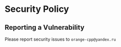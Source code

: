 # Security Policy

## Reporting a Vulnerability

Please report security issues to `orange-cpp@yandex.ru`